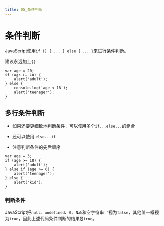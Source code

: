 ```yaml
---
title: 05_条件判断
---
```

# 条件判断

JavaScript使用`if () { ... } else { ... }`来进行条件判断。

建议永远加上`{}`

```
var age = 20;
if (age >= 18) {
    alert('adult');
} else {
    console.log('age < 18');
    alert('teenager');
}
```

## 多行条件判断

- 如果还要更细致地判断条件，可以使用多个`if...else...`的组合

- 还可以使用 `else...if`
- 注意判断条件的先后顺序

```
var age = 3;
if (age >= 18) {
    alert('adult');
} else if (age >= 6) {
    alert('teenager');
} else {
    alert('kid');
}
```

### 判断条件

JavaScript把`null`、`undefined`、`0`、`NaN`和空字符串`''`视为`false`，其他值一概视为`true`，因此上述代码条件判断的结果是`true`。
